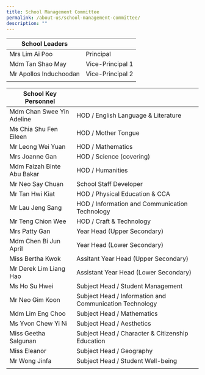 ```yaml
---
title: School Management Committee
permalink: /about-us/school-management-committee/
description: ""
---
```

| School Leaders |  |
|---|---|
| Mrs Lim Ai Poo | Principal |
| Mdm Tan Shao May | Vice-Principal 1 |
| Mr Apollos Induchoodan | Vice-Principal 2 |
| | | 

| School Key Personnel |  |
|---|---|
| Mdm Chan Swee Yin Adeline | HOD / English Language & Literature |
| Ms Chia Shu Fen Eileen | HOD / Mother Tongue  |
| Mr Leong Wei Yuan | HOD / Mathematics |
| Mrs Joanne Gan  | HOD / Science (covering)  |
| Mdm Faizah Binte Abu Bakar   | HOD / Humanities |
| Mr Neo Say Chuan  | School Staff Developer  |
| Mr Tan Hwi Kiat   | HOD / Physical Education & CCA  |
| Mr Lau Jeng Sang | HOD / Information and Communication Technology  |
| Mr Teng Chion Wee  | HOD / Craft & Technology  |
| Mrs Patty Gan  | Year Head (Upper Secondary)  |
| Mdm Chen Bi Jun April  | Year Head (Lower Secondary)   |
| Miss Bertha Kwok  | Assitant Year Head (Upper Secondary)  |
| Mr Derek Lim Liang Hao   | Assistant Year Head (Lower Secondary)  |
| Ms Ho Su Hwei  | Subject Head / Student Management  |
| Mr Neo Gim Koon  | Subject Head / Information and Communication Technology  |
| Mdm Lim Eng Choo  | Subject Head / Mathematics  |
| Ms Yvon Chew Yi Ni  | Subject Head / Aesthetics  |
| Miss Geetha Salgunan  | Subject Head / Character & Citizenship Education  |
| Miss Eleanor  | Subject Head / Geography  |
| Mr Wong Jinfa  | Subject Head / Student Well-being  |
| | |